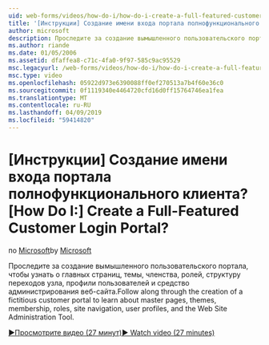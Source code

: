 ```yaml
---
uid: web-forms/videos/how-do-i/how-do-i-create-a-full-featured-customer-login-portal
title: '[Инструкции] Создание имени входа портала полнофункционального клиента? | Документы Майкрософт'
author: microsoft
description: Проследите за создание вымышленного пользовательского портала, чтобы узнать о главных страниц, темы, членства, ролей, структуру переходов узла, профили пользователей, и...
ms.author: riande
ms.date: 01/05/2006
ms.assetid: dfaffea8-c71c-4fa0-9f97-585c9ac95529
msc.legacyurl: /web-forms/videos/how-do-i/how-do-i-create-a-full-featured-customer-login-portal
msc.type: video
ms.openlocfilehash: 05922d973e6390088ff0ef270513a7b4f60e36c0
ms.sourcegitcommit: 0f1119340e4464720cfd16d0ff15764746ea1fea
ms.translationtype: MT
ms.contentlocale: ru-RU
ms.lasthandoff: 04/09/2019
ms.locfileid: "59414820"
---
```

# <a name="how-do-i-create-a-full-featured-customer-login-portal"></a><span data-ttu-id="e0420-104">[Инструкции] Создание имени входа портала полнофункционального клиента?</span><span class="sxs-lookup"><span data-stu-id="e0420-104">[How Do I:] Create a Full-Featured Customer Login Portal?</span></span>

<span data-ttu-id="e0420-105">по [Microsoft](https://github.com/microsoft)</span><span class="sxs-lookup"><span data-stu-id="e0420-105">by [Microsoft](https://github.com/microsoft)</span></span>

<span data-ttu-id="e0420-106">Проследите за создание вымышленного пользовательского портала, чтобы узнать о главных страниц, темы, членства, ролей, структуру переходов узла, профили пользователей и средство администрирования веб-сайта.</span><span class="sxs-lookup"><span data-stu-id="e0420-106">Follow along through the creation of a fictitious customer portal to learn about master pages, themes, membership, roles, site navigation, user profiles, and the Web Site Administration Tool.</span></span>

[<span data-ttu-id="e0420-107">&#9654;Просмотрите видео (27 минут)</span><span class="sxs-lookup"><span data-stu-id="e0420-107">&#9654; Watch video (27 minutes)</span></span>](https://channel9.msdn.com/Blogs/ASP-NET-Site-Videos/how-do-i-create-a-full-featured-customer-login-portal)
